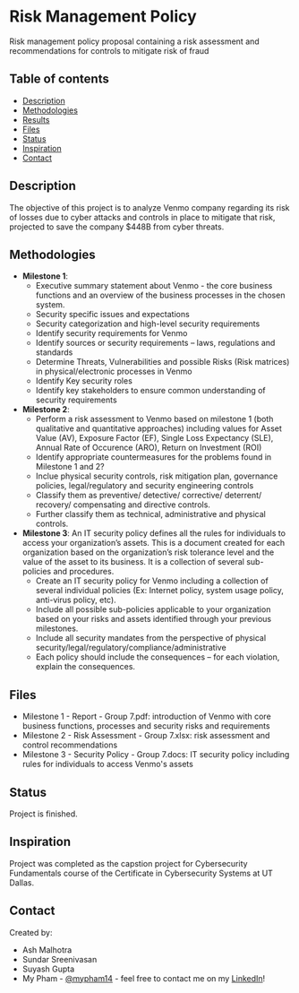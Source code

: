 # Risk Management Policy
Risk management policy proposal containing a risk assessment and recommendations for controls to mitigate risk of fraud

## Table of contents
* [Description](#description)
* [Methodologies](#methodologies)
* [Results](#results)
* [Files](#files)
* [Status](#status)
* [Inspiration](#inspiration)
* [Contact](#contact)

## Description


The objective of this project is to analyze Venmo company regarding its risk of losses due to cyber attacks and controls in place to mitigate that risk, projected to save the company $448B from cyber threats.

## Methodologies
* **Milestone 1**:
  - Executive summary statement about Venmo - the core business functions and an overview of the business processes in the chosen system.  
  - Security specific issues and expectations
  - Security categorization and high-level security requirements
  - Identify security requirements for Venmo
  -	Identify sources or security requirements – laws, regulations and standards
  - Determine Threats, Vulnerabilities and possible Risks (Risk matrices) in physical/electronic processes in Venmo
  - Identify Key security roles
  - Identify key stakeholders to ensure common understanding of security requirements
* **Milestone 2**:
  - Perform a risk assessment to Venmo based on milestone 1 (both qualitative and quantitative approaches) including values for Asset Value (AV), Exposure Factor (EF), Single Loss Expectancy (SLE), Annual Rate of Occurence (ARO), Return on Investment (ROI)
  - Identify appropriate countermeasures for the problems found in Milestone 1 and 2? 
  - Inclue physical security controls, risk mitigation plan, governance policies, legal/regulatory and security engineering controls 
  -	Classify them as preventive/ detective/ corrective/ deterrent/ recovery/ compensating and directive controls.
  - Further classify them as technical, administrative and physical controls.
* **Milestone 3**:
An IT security policy defines all the rules for individuals to access your organization’s assets. This is a document created for each organization based on the organization’s risk tolerance level and the value of the asset to its business. It is a collection of several sub-policies and procedures.
  - Create an IT security policy for Venmo including a collection of several individual policies (Ex: Internet policy, system usage policy, anti-virus policy, etc).
  - Include all possible sub-policies applicable to your organization based on your risks and assets identified through your previous milestones.
  - Include all security mandates from the perspective of physical security/legal/regulatory/compliance/administrative
  - Each policy should include the consequences – for each violation, explain the consequences.

## Files
* Milestone 1 - Report - Group 7.pdf: introduction of Venmo with core business functions, processes and security risks and requirements
* Milestone 2 - Risk Assessment - Group 7.xlsx: risk assessment and control recommendations
* Milestone 3 - Security Policy - Group 7.docs: IT security policy including rules for individuals to access Venmo's assets

## Status
Project is finished.

## Inspiration
Project was completed as the capstion project for Cybersecurity Fundamentals course of the Certificate in Cybersecurity Systems at UT Dallas.

## Contact
Created by:
* Ash Malhotra
* Sundar Sreenivasan
* Suyash Gupta
* My Pham - [@mypham14](https://github.com/mypham14/) - feel free to contact me on my [LinkedIn](https://www.linkedin.com/in/mytrapham)!
